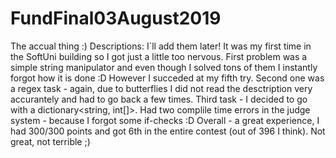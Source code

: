 # FundFinal03August2019
The accual thing :) Descriptions: I`ll add them later! It was my first time in the SoftUni building so I got just a little too nervous. First  problem was a simple string manipulator and even though I solved tons of them I instantly forgot how it is done :D However I succeded at my fifth try. 
Second one was a regex task - again, due to butterflies I did not read the desctription very accurantely and had to go back a few times.
Third task - I decided to go with a dictionary<string, int[]>. Had two complile time errors in the judge system - because I forgot some if-checks :D
Overall - a great experience, I had 300/300 points and got 6th in the entire contest (out of 396 I think). Not great, not terrible ;)
